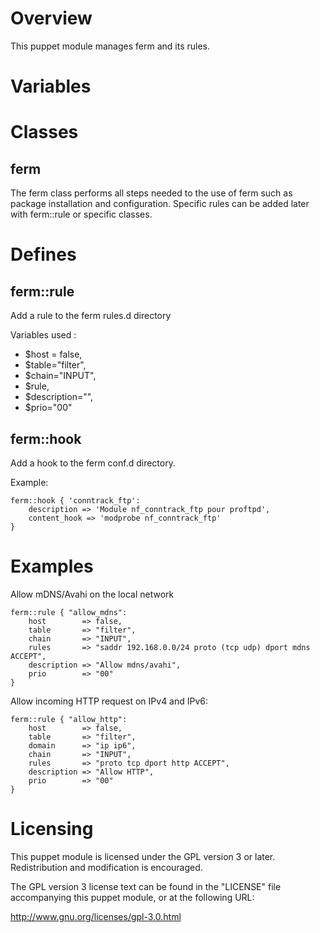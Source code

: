 
Overview
========

This puppet module manages ferm and its rules.

Variables
=========


Classes
=======

ferm
----

The ferm class performs all steps needed to the use of ferm such as package
installation and configuration. Specific rules can be added later with 
ferm::rule or specific classes.


Defines
=======

ferm::rule
----------

Add a rule to the ferm rules.d directory

Variables used :

* $host = false,
* $table="filter",
* $chain="INPUT",
* $rule,
* $description="",
* $prio="00"

ferm::hook
----------

Add a hook to the ferm conf.d directory.

Example:

    ferm::hook { 'conntrack_ftp':
        description => 'Module nf_conntrack_ftp pour proftpd',
        content_hook => 'modprobe nf_conntrack_ftp'
    }

Examples
========

Allow mDNS/Avahi on the local network

    ferm::rule { "allow_mdns":
        host        => false,
        table       => "filter",
        chain       => "INPUT",
        rules       => "saddr 192.168.0.0/24 proto (tcp udp) dport mdns ACCEPT",
        description => "Allow mdns/avahi",
        prio        => "00"
    }

Allow incoming HTTP request on IPv4 and IPv6:

    ferm::rule { "allow_http":
        host        => false,
        table       => "filter",
        domain      => "ip ip6",
        chain       => "INPUT",
        rules       => "proto tcp dport http ACCEPT",
        description => "Allow HTTP",
        prio        => "00"
    }


Licensing
=========

This puppet module is licensed under the GPL version 3 or later. Redistribution
and modification is encouraged.

The GPL version 3 license text can be found in the "LICENSE" file accompanying
this puppet module, or at the following URL:

http://www.gnu.org/licenses/gpl-3.0.html
